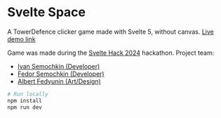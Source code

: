 # Svelte Space

A TowerDefence clicker game made with Svelte 5, without canvas.
[Live demo link](https://svelte-tower-defence.vercel.app/)

Game was made during the [Svelte Hack 2024](https://hack.sveltesociety.dev/2024) hackathon.
Project team:

- [Ivan Semochkin (Developer)](https://github.com/baterson)
- [Fedor Semochkin (Developer)](https://github.com/Fedorse)
- [Albert Fedyunin (Art/Design)](https://artstation.com/kunglaohat)

```bash
# Run locally
npm install
npm run dev
```
